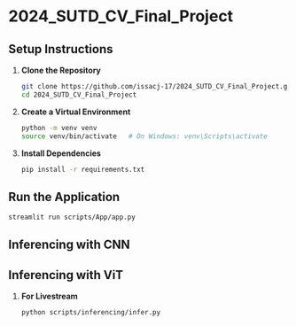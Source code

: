 # 2024_SUTD_CV_Final_Project

## Setup Instructions

1. **Clone the Repository**
   ```bash
   git clone https://github.com/issacj-17/2024_SUTD_CV_Final_Project.git
   cd 2024_SUTD_CV_Final_Project
   ```

2. **Create a Virtual Environment**
   ```bash
   python -m venv venv
   source venv/bin/activate   # On Windows: venv\Scripts\activate
   ```

3. **Install Dependencies**
   ```bash
   pip install -r requirements.txt
   ```

## Run the Application
   ```bash
   streamlit run scripts/App/app.py
   ```

## Inferencing with CNN

## Inferencing with ViT

1. **For Livestream**
    ```bash
   python scripts/inferencing/infer.py 
   ```